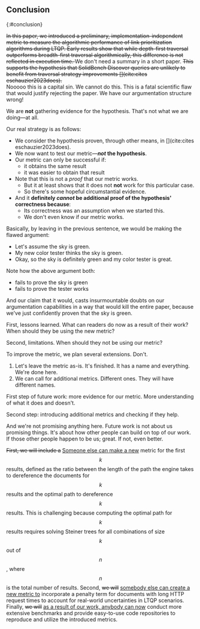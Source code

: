 ## Conclusion
{:#conclusion}

<del class="comment" data-author="RV">
In this paper, we introduced a preliminary, implementation-independent metric to measure the algorithmic performance of link prioritization algorithms during LTQP. 
Early results show that while depth-first traversal outperforms breadth-first traversal algorithmically, this difference is not reflected in execution time. 
</del>
<span class="comment" data-author="RV">We don't need a summary in a short paper.</span>

<del class="comment" data-author="RV">
This supports the hypothesis that SolidBench Discover queries are unlikely to benefit from traversal strategy improvements [](cite:cites eschauzier2023does).
</del>
<div class="comment" data-author="RV" markdown=1>
Nooooo this is a capital sin. We cannot do this. This is a fatal scientific flaw that would justify rejecting the paper. We have our argumentation structure wrong!

We are **not** gathering evidence for the hypothesis. That's not what we are doing—at all.

Our real strategy is as follows:

- We consider the hypothesis proven, through other means, in [](cite:cites eschauzier2023does).
- We now want to test our metric—**_not_ the hypothesis**.
- Our metric can only be successful if:
    - it obtains the same result
    - it was easier to obtain that result
- Note that this is not a _proof_ that our metric works.
    - But it at least shows that
      it does not **not** work for this particular case.
    - So there's some hopeful circumstantial evidence.
- And it **definitely _cannot_ be additional proof
  of the hypothesis' correctness because**:
    - Its correctness was an assumption when we started this.
    - We don't even know if our metric works.

Basically, by leaving in the previous sentence,
we would be making the flawed argument:

- Let's assume the sky is green.
- My new color tester thinks the sky is green.
- Okay, so the sky is definitely green
  and my color tester is great.

Note how the above argument both:

- fails to prove the sky is green
- fails to prove the tester works

And our claim that it would,
casts insurmountable doubts on our argumentation capabilities
in a way that would kill the entire paper,
because we've just confidently proven that the sky is green.
</div>

<span class="comment" data-author="RV">First, lessons learned. What can readers do now as a result of their work? When should they be using the new metric?</span>

<span class="comment" data-author="RV">Second, limitations. When should they not be using our metric?</span>

To improve the metric, we plan several extensions. 
<span class="comment" data-author="RV">
Don't.
1) Let's leave the metric as-is. It's finished. It has a name and everything. We're done here.
2) We can call for additional metrics. Different ones. They will have different names.
</span>

<span class="comment" data-author="RV">First step of future work: more evidence for our metric. More understanding of what it does and doesn't.</span>

<span class="comment" data-author="RV">Second step: introducing additional metrics and checking if they help.</span>

<span class="comment" data-author="RV">And we're not promising anything here. Future work is not about us promising things. It's about how other people can build on top of our work. If those other people happen to be us; great. If not, even better.</span>

<del class="comment" data-author="RV">First, we will include a</del> <ins class="comment" data-author="RV">Someone else can make a new</ins> metric for the first $$ k $$ results, defined as the ratio between the length of the path the engine takes to dereference the documents for $$ k $$ results and the optimal path to dereference $$ k $$ results. 
This is challenging because computing the optimal path for $$ k $$ results requires solving Steiner trees for all combinations of size $$ k $$ out of $$ n $$, where $$ n $$ is the total number of results.
Second, <del class="comment" data-author="RV">we will</del> <ins class="comment" data-author="RV">somebody else can create a new metric to</ins> incorporate a penalty term for documents with long HTTP request times to account for real-world uncertainties in LTQP scenarios. 
Finally, <del class="comment" data-author="RV">we will</del> <ins class="comment" data-author="RV">as a result of our work, anybody can now</ins> conduct more extensive benchmarks and provide easy-to-use code repositories to reproduce and utilize the introduced metrics.

<div style="page-break-after: always; visibility: hidden"> 
\pagebreak 
</div>
